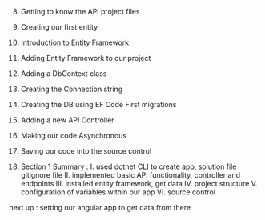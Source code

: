 8. Getting to know the API project files
9. Creating our first entity
10. Introduction to Entity Framework
11. Adding Entity Framework to our project
12. Adding a DbContext class
13. Creating the Connection string
14. Creating the DB using EF Code First migrations
15. Adding a new API Controller
16. Making our code Asynchronous
17. Saving our code into the source control

18. Section 1 Summary :
  I. used dotnet CLI to create app, solution file gitignore file
  II. implemented basic API functionality, controller and endpoints
  III. installed entity framework, get data
  IV. project structure
  V. configuration of variables within our app
  VI. source control

next up :
setting our angular app to get data from there